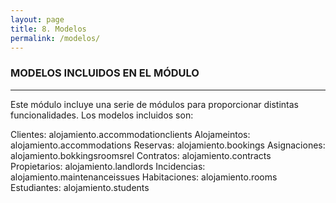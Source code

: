 ```yaml
---
layout: page
title: 8. Modelos
permalink: /modelos/
---
```


### MODELOS INCLUIDOS EN EL MÓDULO

---

Este módulo incluye una serie de módulos para proporcionar distintas funcionalidades. Los modelos incluidos son:

Clientes: alojamiento.accommodationclients
Alojameintos: alojamiento.accommodations
Reservas: alojamiento.bookings
Asignaciones: alojamiento.bokkingsroomsrel
Contratos: alojamiento.contracts
Propietarios: alojamiento.landlords
Incidencias: alojamiento.maintenanceissues
Habitaciones: alojamiento.rooms
Estudiantes: alojamiento.students



